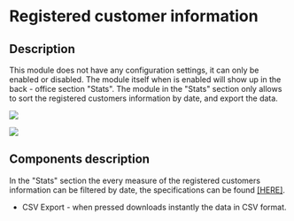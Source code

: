 # Registered customer information

## Description

This module does not have any configuration settings, it can only be enabled or disabled. The module itself when is enabled will show up in the back - office section "Stats". The module in the "Stats" section only allows to sort the registered customers information by date, and export the data.

![](<../../../../../.gitbook/assets/Screenshot 2022-08-04 at 14-16-56 Module manager • test.png>)

![](<../../../../../.gitbook/assets/Screenshot 2022-08-04 at 14-29-24 Stats • test.png>)

## Components description



In the "Stats" section the every measure of the registered customers information can be filtered by date, the specifications can be found [\[HERE\]](../../../common-components/stats-common-component/filtering-components-in-stats.md).

* CSV Export - when pressed downloads instantly the data in CSV format.
